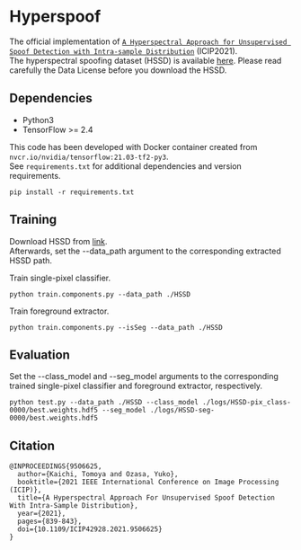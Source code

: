 # Hyperspoof
The official implementation of [`A Hyperspectral Approach for Unsupervised Spoof Detection with Intra-sample Distribution`](https://ieeexplore.ieee.org/document/9506625) (ICIP2021).  
The hyperspectral spoofing dataset (HSSD) is available [here](https://drive.google.com/drive/folders/1OBQsfNAhdBHqk0o1MRdqeU6fDeqEOV-7?usp=sharing).
Please read carefully the Data License before you download the HSSD.

## Dependencies
- Python3
- TensorFlow >= 2.4  

This code has been developed with Docker container created from `nvcr.io/nvidia/tensorflow:21.03-tf2-py3`.  
See `requirements.txt` for additional dependencies and version requirements.
```
pip install -r requirements.txt
```

## Training
Download HSSD from [link](https://drive.google.com/drive/folders/1OBQsfNAhdBHqk0o1MRdqeU6fDeqEOV-7?usp=sharing).  
Afterwards, set the --data_path argument to the corresponding extracted HSSD path.

Train single-pixel classifier.
```
python train.components.py --data_path ./HSSD
```

Train foreground extractor.
```
python train.components.py --isSeg --data_path ./HSSD
```

## Evaluation
Set the --class_model and --seg_model arguments to the corresponding trained single-pixel classifier and foreground extractor, respectively.
```
python test.py --data_path ./HSSD --class_model ./logs/HSSD-pix_class-0000/best.weights.hdf5 --seg_model ./logs/HSSD-seg-0000/best.weights.hdf5
```

## Citation
```
@INPROCEEDINGS{9506625,
  author={Kaichi, Tomoya and Ozasa, Yuko},
  booktitle={2021 IEEE International Conference on Image Processing (ICIP)}, 
  title={A Hyperspectral Approach For Unsupervised Spoof Detection With Intra-Sample Distribution}, 
  year={2021},
  pages={839-843},
  doi={10.1109/ICIP42928.2021.9506625}
}

```
